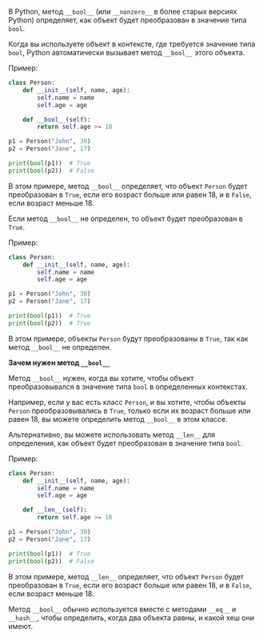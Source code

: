 
В Python, метод `__bool__` (или `__nonzero__` в более старых версиях Python) определяет, как объект будет преобразован в значение типа `bool`.

Когда вы используете объект в контексте, где требуется значение типа `bool`, Python автоматически вызывает метод `__bool__` этого объекта.

Пример:
```python
class Person:
    def __init__(self, name, age):
        self.name = name
        self.age = age

    def __bool__(self):
        return self.age >= 18

p1 = Person("John", 30)
p2 = Person("Jane", 17)

print(bool(p1))  # True
print(bool(p2))  # False
```
В этом примере, метод `__bool__` определяет, что объект `Person` будет преобразован в `True`, если его возраст больше или равен 18, и в `False`, если возраст меньше 18.

Если метод `__bool__` не определен, то объект будет преобразован в `True`.

Пример:
```python
class Person:
    def __init__(self, name, age):
        self.name = name
        self.age = age

p1 = Person("John", 30)
p2 = Person("Jane", 17)

print(bool(p1))  # True
print(bool(p2))  # True
```
В этом примере, объекты `Person` будут преобразованы в `True`, так как метод `__bool__` не определен.

**Зачем нужен метод `__bool__`**

Метод `__bool__` нужен, когда вы хотите, чтобы объект преобразовывался в значение типа `bool` в определенных контекстах.

Например, если у вас есть класс `Person`, и вы хотите, чтобы объекты `Person` преобразовывались в `True`, только если их возраст больше или равен 18, вы можете определить метод `__bool__` в этом классе.

Альтернативно, вы можете использовать метод `__len__` для определения, как объект будет преобразован в значение типа `bool`.

Пример:
```python
class Person:
    def __init__(self, name, age):
        self.name = name
        self.age = age

    def __len__(self):
        return self.age >= 18

p1 = Person("John", 30)
p2 = Person("Jane", 17)

print(bool(p1))  # True
print(bool(p2))  # False
```
В этом примере, метод `__len__` определяет, что объект `Person` будет преобразован в `True`, если его возраст больше или равен 18, и в `False`, если возраст меньше 18.

Метод `__bool__` обычно используется вместе с методами `__eq__` и `__hash__`, чтобы определить, когда два объекта равны, и какой хеш они имеют.
